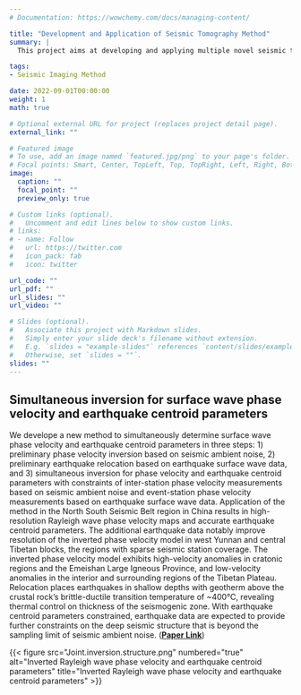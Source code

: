 ```yaml
---
# Documentation: https://wowchemy.com/docs/managing-content/

title: "Development and Application of Seismic Tomography Method"
summary: |
  This project aims at developing and applying multiple novel seismic tomoghraphy method for better understanding structures in Earth's interior.

tags:
- Seismic Imaging Method

date: 2022-09-01T00:00:00
weight: 1
math: true

# Optional external URL for project (replaces project detail page).
external_link: ""

# Featured image
# To use, add an image named `featured.jpg/png` to your page's folder.
# Focal points: Smart, Center, TopLeft, Top, TopRight, Left, Right, BottomLeft, Bottom, BottomRight.
image:
  caption: ""
  focal_point: ""
  preview_only: true

# Custom links (optional).
#   Uncomment and edit lines below to show custom links.
# links:
# - name: Follow
#   url: https://twitter.com
#   icon_pack: fab
#   icon: twitter

url_code: ""
url_pdf: ""
url_slides: ""
url_video: ""

# Slides (optional).
#   Associate this project with Markdown slides.
#   Simply enter your slide deck's filename without extension.
#   E.g. `slides = "example-slides"` references `content/slides/example-slides.md`.
#   Otherwise, set `slides = ""`.
slides: ""
---
```


## Simultaneous inversion for surface wave phase velocity and earthquake centroid parameters

 We develope a new method to simultaneously determine surface wave phase velocity and earthquake centroid parameters in three steps: 1) preliminary phase velocity inversion based on seismic ambient noise, 2) preliminary earthquake relocation based on earthquake surface wave data, and 3) simultaneous inversion for phase velocity and earthquake centroid parameters with constraints of inter-station phase velocity measurements based on seismic ambient noise and event-station phase velocity measurements based on earthquake surface wave data. Application of the method in the North South Seismic Belt region in China results in high-resolution Rayleigh wave phase velocity maps and accurate earthquake centroid parameters. The additional earthquake data notably improve resolution of the inverted phase velocity model in west Yunnan and central Tibetan blocks, the regions with sparse seismic station coverage. The inverted phase velocity model exhibits high-velocity anomalies in cratonic regions and the Emeishan Large Igneous Province, and low-velocity anomalies in the interior and surrounding regions of the Tibetan Plateau. Relocation places earthquakes in shallow depths with geotherm above the crustal rock’s brittle-ductile transition temperature of ~400℃, revealing thermal control on thickness of the seismogenic zone. With earthquake centroid parameters constrained, earthquake data are expected to provide further constraints on the deep seismic structure that is beyond the sampling limit of seismic ambient noise. ([**Paper Link**](/publication/2022_simultaneous-inversion-phase-velocity-and-source/))

 {{< figure src="Joint.inversion.structure.png" numbered="true" alt="Inverted Rayleigh wave phase velocity and earthquake centroid parameters" title="Inverted Rayleigh wave phase velocity and earthquake centroid parameters" >}}
